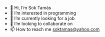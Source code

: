 - 👋 Hi, I’m Sok Tamás
- 👀 I’m interested in programming
- 🌱 I’m currently looking for a job
- 💞️ I’m looking to collaborate on 
- 📫 How to reach me soktamas@yahoo.com

<!---
soktamas0319/soktamas0319 is a ✨ special ✨ repository because its `README.md` (this file) appears on your GitHub profile.
You can click the Preview link to take a look at your changes.
--->
